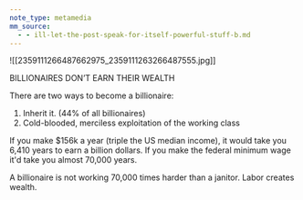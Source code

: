 ```yaml
---
note_type: metamedia
mm_source:
  - - ill-let-the-post-speak-for-itself-powerful-stuff-b.md
---
```


![[2359111266487662975_2359111263266487555.jpg]]

BILLIONAIRES DON’T
EARN THEIR WEALTH

There are two ways to become a billionaire:

1. Inherit it. (44% of all billionaires)
2. Cold-blooded, merciless exploitation of the
working class

If you make $156k a year (triple the US median
income), it would take you 6,410 years to earn a
billion dollars. If you make the federal minimum
wage it'd take you almost 70,000 years.

A billionaire is not working 70,000 times harder
than a janitor. Labor creates wealth.


